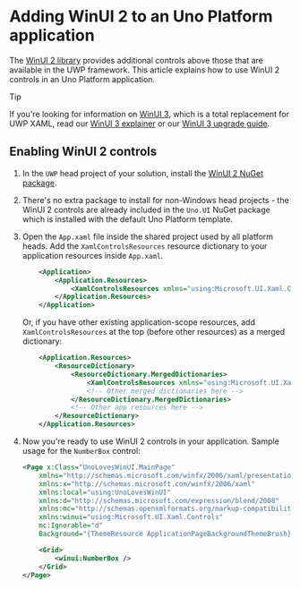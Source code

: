 # Adding WinUI 2 to an Uno Platform application

The [WinUI 2 library](https://docs.microsoft.com/en-us/windows/apps/winui/winui2/) provides additional controls above those that are available in the UWP framework. This article explains how to use WinUI 2 controls in an Uno Platform application.

> [!TIP]
> If you're looking for information on [WinUI 3](https://docs.microsoft.com/en-us/windows/apps/winui/winui3/), which is a total replacement for UWP XAML, read our [WinUI 3 explainer](../uwp-vs-winui3.md) or our [WinUI 3 upgrade guide](../updating-to-winui3.md).

## Enabling WinUI 2 controls

1. In the `UWP` head project of your solution, install the [WinUI 2 NuGet package](https://www.nuget.org/packages/Microsoft.UI.Xaml).
1. There's no extra package to install for non-Windows head projects - the WinUI 2 controls are already included in the `Uno.UI` NuGet package which is installed with the default Uno Platform template.
1. Open the `App.xaml` file inside the shared project used by all platform heads. Add the `XamlControlsResources` resource dictionary to your application resources inside `App.xaml`.
    ```xml
    	<Application>
    		<Application.Resources>
    			<XamlControlsResources xmlns="using:Microsoft.UI.Xaml.Controls" />
    		</Application.Resources>
    	</Application>
    ```
    Or, if you have other existing application-scope resources, add `XamlControlsResources` at the top (before other resources) as a merged dictionary:

    ```xml
    	<Application.Resources>
    		<ResourceDictionary>
    			<ResourceDictionary.MergedDictionaries>
    				<XamlControlsResources xmlns="using:Microsoft.UI.Xaml.Controls" />
    				<!-- Other merged dictionaries here -->
    			</ResourceDictionary.MergedDictionaries>
    			<!-- Other app resources here -->
    		</ResourceDictionary>
    	</Application.Resources>
    ```
1. Now you're ready to use WinUI 2 controls in your application. Sample usage for the `NumberBox` control:

    ```xml
    <Page x:Class="UnoLovesWinUI.MainPage"
        xmlns="http://schemas.microsoft.com/winfx/2006/xaml/presentation"
        xmlns:x="http://schemas.microsoft.com/winfx/2006/xaml"
        xmlns:local="using:UnoLovesWinUI"
        xmlns:d="http://schemas.microsoft.com/expression/blend/2008"
        xmlns:mc="http://schemas.openxmlformats.org/markup-compatibility/2006"
        xmlns:winui="using:Microsoft.UI.Xaml.Controls"
        mc:Ignorable="d"
        Background="{ThemeResource ApplicationPageBackgroundThemeBrush}">

        <Grid>
            <winui:NumberBox />
        </Grid>
    </Page>
    ```